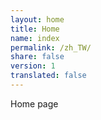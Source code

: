 ```yaml
---
layout: home
title: Home
name: index
permalink: /zh_TW/
share: false
version: 1
translated: false
---
```


Home page
